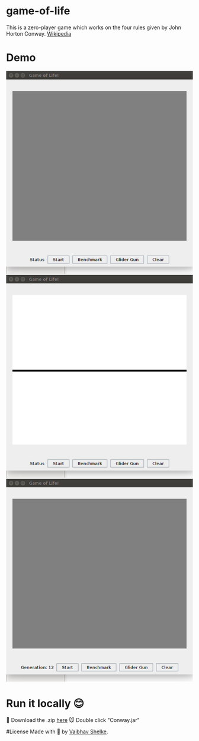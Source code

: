 # game-of-life
This is a zero-player game which works on the four rules given by John Horton Conway.
[Wikipedia](https://en.wikipedia.org/wiki/Conway's_Game_of_Life)

# Demo
![benchmark](gif/bench.gif)
![gol](gif/gol.gif)
![gun](gif/gun.gif)

# Run it locally :blush:
:file_folder: Download the .zip [here](https://github.com/vaibhav3301/game-of-life/archive/master.zip)
:mouse: Double click "Conway.jar"

#License
Made with :yellow_heart: by [Vaibhav Shelke](https://github.com/vaibhav3301).
